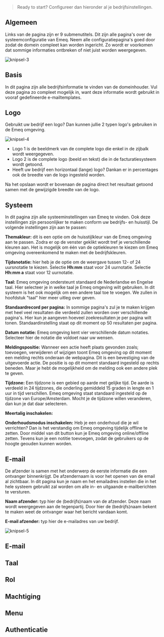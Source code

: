 > Ready to start? Configureer dan hieronder al je bedrijfsinstellingen. 
>
## Algemeen
Links van de pagina zijn er 9 submenutitels. Dit zijn alle pagina's over de systeemconfiguratie van Emeq. Neem alle configuratiepagina's goed door zodat de domein compleet kan worden ingericht. Zo wordt er voorkomen dat sommige informaties ontbreken of niet juist worden weergegeven.

![knipsel-3](https://user-images.githubusercontent.com/95087870/147405579-a6a8c2ba-0d31-4519-bb49-a6bda14f3983.png)

## Basis

In dit pagina zijn alle bedrijfsinformatie te vinden van de domeinhouder. Vul deze pagina zo compleet mogelijk in, want deze informatie wordt gebruikt in vooraf gedefineerde e-mailtemplates. 

## Logo

Gebruikt uw bedrijf een logo? Dan kunnen jullie 2 typen logo's gebruiken in de Emeq omgeving.

![knipsel-4](https://user-images.githubusercontent.com/95087870/147405993-f3185346-8185-4426-85a3-3247f862356b.png)
- Logo 1 is de beeldmerk van de complete logo die enkel in de zijbalk wordt weergegeven. 
- Logo 2 is de complete logo (beeld en tekst) die in de facturatiesysteem wordt getoond. 
- Heeft uw bedrijf een horizontaal (lange) logo? Dankan er in percentages ook de breedte van de logo ingesteld worden. 

Na het opslaan wordt er bovenaan de pagina direct het resultaat getoond samen met de gewijzigde breedte van de logo. 

## Systeem
In dit pagina zijn alle systeeminstellingen van Emeq te vinden. Ook deze instellingen zijn persoonlijker te maken conform uw bedrijfs- en huisstijl. De volgende instellingen zijn aan te passen:

**Themakleur:** dit is een optie om de huisstijlkleur van de Emeq omgeving aan te passen. Zodra er op de venster geklikt wordt tref je verschillende kleuren aan. Het is mogelijk om één van de optiekleuren te kiezen om Emeq omgeving overeenkomend te maken met de bedrijfskleuren.

**Tijdsnotatie:** hier heb je de optie om de weergave tussen 12- of 24 uursnotatie te kiezen. 
Selectie **Hh:mm** staat voor 24 uurnotatie. 
Selectie **Hh:mm a** staat voor 12 uurnotatie.

**Taal:** Emeq omgeving ondersteunt standaard de Nederlandse en Engelse taal. Hier selecteer je in welke taal je Emeq omgeving wilt gebruiken. In dit systeem is het ook mogelijk om een andere taal toe te voegen. We zullen in hoofdstuk "taal" hier meer uitleg over geven.

**Standaardrecord per pagina:** In sommige pagina's zul je te maken krijgen met heel veel resultaten die verdeeld zullen worden over verschillende pagina's. Hier kun je aangeven hoeveel zoekresultaten je per pagina wilt tonen. Standaardinstelling staat op dit moment op 50 resultaten per pagina. 

**Datum notatie:** Emeq omgeving kent vier verschillende datum notaties. Selecteer hier de notatie die voldoet naar uw wensen. 

**Meldingspositie:** Wanneer een actie heeft plaats gevonden zoals; toevoegen, verwijderen of wijzigen toont Emeq omgeving op dit moment een melding rechts onderaan de webpagina. Dit is een bevestiging van de uitgevoerde actie. De positie is op dit moment standaard ingesteld op rechts beneden. Maar je hebt de mogelijkheid om de melding ook een andere plek te geven.

**Tijdzone:** Een tijdzone is een gebied op aarde met gelijke tijd. De aarde is verdeeld in 24 tijdzones, die onderling gemiddeld 15 graden in lengte en 1 uur in tijd verschillen. Emeq omgeving staat standaard ingesteld op de tijdzone van Europe/Amsterdam. Mocht je de tijdzone willen veranderen, dan kun je dat daar selecteren. 

**Meertalig inschakelen:**

**Onderhoudsmodus inschakelen:** Heb je een onderhoud die je wil verrichten? Dan is het verstandig om Emeq omgeving tijdelijk offline te zetten. Door middel van dit button kun je Emeq omgeving online/offline zetten. Tevens kun je een notitie toevoegen, zodat de gebruikers op de hoogte geouden kunnen worden. 

## E-mail
De afzender is samen met het onderwerp de eerste informatie die een ontvanger binnenkrijgt. De afzendernaam is voor het openen van de email al zichtbaar. In dit pagina kun je naam en het emailadres instellen die in het hele systeem gebruikt zal worden om alle in- en uitgaande e-mailberichten te versturen.

**Naam afzender:** typ hier de (bedrijfs)naam van de afzender. Deze naam wordt weergegeven aan de tegenpartij. Door hier de (bedrijfs)naam bekent te maken weet de ontvanger waar het bericht vandaan komt.

**E-mail afzender:** typ hier de e-mailadres van uw bedrijf.

![knipsel-5](https://user-images.githubusercontent.com/95087870/147597622-c9c8cbe6-cb24-4d14-a363-273144ce2ee3.PNG)

## E-mail

## Taal

## Rol

## Machtiging

## Menu

## Authenticatie
